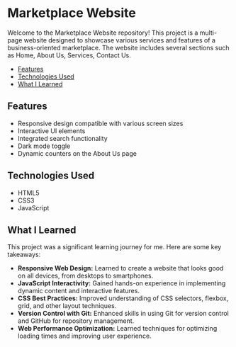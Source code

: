 # Marketplace Website

Welcome to the Marketplace Website repository! This project is a multi-page website designed to showcase various services and features of a business-oriented marketplace. The website includes several sections such as Home, About Us, Services, Contact Us.




- [Features](#features)
- [Technologies Used](#technologies-used)
- [What I Learned](#what-i-learned)

## Features
- Responsive design compatible with various screen sizes
- Interactive UI elements
- Integrated search functionality
- Dark mode toggle
- Dynamic counters on the About Us page

## Technologies Used
- HTML5
- CSS3
- JavaScript

## What I Learned
This project was a significant learning journey for me. Here are some key takeaways:
- **Responsive Web Design:** Learned to create a website that looks good on all devices, from desktops to smartphones.
- **JavaScript Interactivity:** Gained hands-on experience in implementing dynamic content and interactive features.
- **CSS Best Practices:** Improved understanding of CSS selectors, flexbox, grid, and other layout techniques.
- **Version Control with Git:** Enhanced skills in using Git for version control and GitHub for repository management.
- **Web Performance Optimization:** Learned techniques for optimizing loading times and improving user experience.






